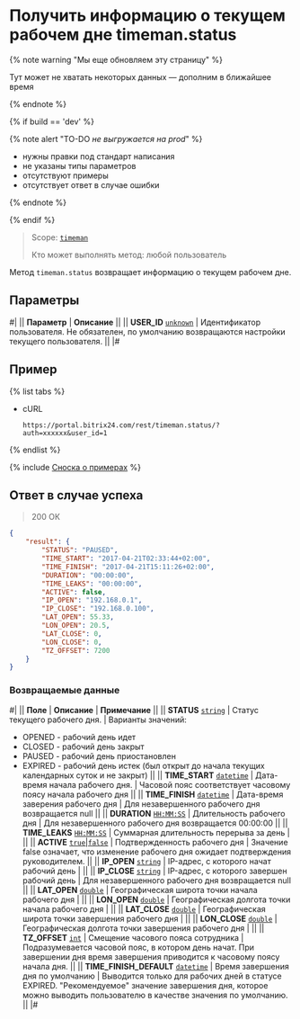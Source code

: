 # Получить информацию о текущем рабочем дне timeman.status

{% note warning "Мы еще обновляем эту страницу" %}

Тут может не хватать некоторых данных — дополним в ближайшее время

{% endnote %}

{% if build == 'dev' %}

{% note alert "TO-DO _не выгружается на prod_" %}

- нужны правки под стандарт написания
- не указаны типы параметров
- отсутствуют примеры
- отсутствует ответ в случае ошибки

{% endnote %}

{% endif %}

> Scope: [`timeman`](../../scopes/permissions.md)
>
> Кто может выполнять метод: любой пользователь

Метод `timeman.status` возвращает информацию о текущем рабочем дне.

## Параметры

#|
|| **Параметр** | **Описание** ||
|| **USER_ID**
[`unknown`](../../data-types.md) | Идентификатор пользователя. Не обязателен, по умолчанию возвращаются настройки текущего пользователя. ||
|#

## Пример

{% list tabs %}

- cURL

    ```http
    https://portal.bitrix24.com/rest/timeman.status/?auth=xxxxxx&user_id=1
    ```

{% endlist %}

{% include [Сноска о примерах](../../../_includes/examples.md) %}

## Ответ в случае успеха

> 200 ОК
```json
{
    "result": {
        "STATUS": "PAUSED",
        "TIME_START": "2017-04-21T02:33:44+02:00",
        "TIME_FINISH": "2017-04-21T15:11:26+02:00",
        "DURATION": "00:00:00",
        "TIME_LEAKS": "00:00:00",
        "ACTIVE": false,
        "IP_OPEN": "192.168.0.1",
        "IP_CLOSE": "192.168.0.100",
        "LAT_OPEN": 55.33,
        "LON_OPEN": 20.5,
        "LAT_CLOSE": 0,
        "LON_CLOSE": 0,
        "TZ_OFFSET": 7200
    }
}
```

### Возвращаемые данные

#|
|| **Поле** | **Описание** | **Примечание** ||
|| **STATUS**
[`string`](../../data-types.md) | Статус текущего рабочего дня. | Варианты значений:
- OPENED - рабочий день идет
- CLOSED - рабочий день закрыт
- PAUSED - рабочий день приостановлен
- EXPIRED - рабочий день истек (был открыт до начала текущих календарных суток и не закрыт) ||
|| **TIME_START**
[`datetime`](../../data-types.md) | Дата-время начала рабочего дня. | Часовой пояс соответствует часовому поясу начала рабочего дня ||
|| **TIME_FINISH**
[`datetime`](../../data-types.md) | Дата-время заверения рабочего дня | Для незавершенного рабочего дня возвращается null ||
|| **DURATION**
[`HH:MM:SS`](../../data-types.md) | Длительность рабочего дня | Для незавершенного рабочего дня возвращается 00:00:00 ||
|| **TIME_LEAKS**
[`HH:MM:SS`](../../data-types.md) | Суммарная длительность перерыва за день | ||
|| **ACTIVE**
[`true`\|`false`](../../data-types.md) | Подтвержденность рабочего дня | Значение false означает, что изменение рабочего дня ожидает подтверждения руководителем. ||
|| **IP_OPEN**
[`string`](../../data-types.md) | IP-адрес, с которого начат рабочий день | ||
|| **IP_CLOSE**
[`string`](../../data-types.md) | IP-адрес, с которого завершен рабочий день | Для незавершенного рабочего дня возвращается null ||
|| **LAT_OPEN**
[`double`](../../data-types.md) | Географическая широта точки начала рабочего дня | ||
|| **LON_OPEN**
[`double`](../../data-types.md) | Географическая долгота точки начала рабочего дня | ||
|| **LAT_CLOSE**
[`double`](../../data-types.md) | Географическая широта точки завершения рабочего дня | ||
|| **LON_CLOSE**
[`double`](../../data-types.md) | Географическая долгота точки завершения рабочего дня | ||
|| **TZ_OFFSET**
[`int`](../../data-types.md) | Смещение часового пояса сотрудника | Подразумевается часовой пояс, в котором день начат. При завершении дня время завершения приводится к часовому поясу начала дня. ||
|| **TIME_FINISH_DEFAULT**
[`datetime`](../../data-types.md) | Время завершения дня по умолчанию | Выводится только для рабочих дней в статусе EXPIRED. "Рекомендуемое" значение завершения дня, которое можно выводить пользователю в качестве значения по умолчанию. ||
|#